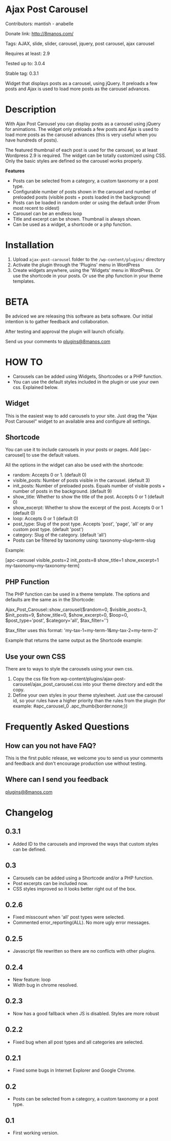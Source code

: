 Ajax Post Carousel
==================

Contributors: mantish - anabelle

Donate link: http://8manos.com/

Tags: AJAX, slide, slider, carousel, jquery, post carousel, ajax carousel

Requires at least: 2.9

Tested up to: 3.0.4

Stable tag: 0.3.1

Widget that displays posts as a carousel, using jQuery. It preloads a few posts and Ajax is used to load more posts as the carousel advances.

Description
===========

With Ajax Post Carousel you can display posts as a carousel using jQuery for animations. The widget only preloads a few posts and Ajax is used to load more posts as the carousel advances (this is very useful when you have hundreds of posts).

The featured thumbnail of each post is used for the carousel, so at least Wordpress 2.9 is required. The widget can be totally customized using CSS. Only the basic styles are defined so the carousel works properly.

**Features**

* Posts can be selected from a category, a custom taxonomy or a post type.
* Configurable number of posts shown in the carousel and number of preloaded posts (visible posts + posts loaded in the background)
* Posts can be loaded in random order or using the default order (From most recent to oldest)
* Carousel can be an endless loop
* Title and excerpt can be shown. Thumbnail is always shown.
* Can be used as a widget, a shortcode or a php function.

Installation
============

1. Upload `ajax-post-carousel` folder to the `/wp-content/plugins/` directory
2. Activate the plugin through the 'Plugins' menu in WordPress
3. Create widgets anywhere, using the 'Widgets' menu in WordPress. Or use the shortcode in your posts. Or use the php function in your theme templates. 

BETA
====

Be adviced we are releasing this software as beta software.
Our initial intention is to gather feedback and collaboration.

After testing and approval the plugin will launch oficially.

Send us your comments to plugins@8manos.com

HOW TO
======

* Carousels can be added using Widgets, Shortcodes or a PHP function.
* You can use the default styles included in the plugin or use your own css. Explained below.

Widget
------

This is the easiest way to add carousels to your site. Just drag the "Ajax Post Carousel" widget to an available area and configure all settings.

Shortcode
---------

You can use it to include carousels in your posts or pages. Add [apc-carousel] to use the default values.

All the options in the widget can also be used with the shortcode:

* random: Accepts 0 or 1. (default 0)
* visible_posts: Number of posts visible in the carousel. (default 3)
* init_posts: Number of preloaded posts. Equals number of visible posts + number of posts in the background. (default 9)
* show_title: Whether to show the title of the post. Accepts 0 or 1 (default 0)
* show_excerpt: Whether to show the excerpt of the post. Accepts 0 or 1 (default 0)
* loop: Accepts 0 or 1 (default 0)
* post_type: Slug of the post type. Accepts 'post', 'page', 'all' or any custom post type. (default 'post')
* category: Slug of the category. (default 'all')
* Posts can be filtered by taxonomy using: taxonomy-slug=term-slug

Example:

[apc-carousel visible_posts=2 init_posts=8 show_title=1 show_excerpt=1 my-taxonomy=my-taxonomy-term]

PHP Function
------------

The PHP function can be used in a theme template. The options and defaults are the same as in the Shortcode:

Ajax_Post_Carousel::show_carousel($random=0, $visible_posts=3, $init_posts=9, $show_title=0, $show_excerpt=0, $loop=0, $post_type='post', $category='all', $tax_filter='')

$tax_filter uses this format: 'my-tax-1=my-term-1&my-tax-2=my-term-2'

Example that returns the same output as the Shortcode example:

<?php echo Ajax_Post_Carousel::show_carousel(0, 2, 8, 1, 1, 0, 'post', 'all', 'my-taxonomy=my-taxonomy-term'); ?>

Use your own CSS
----------------

There are to ways to style the carousels using your own css.

1. Copy the css file from wp-content/plugins/ajax-post-carousel/ajax_post_carousel.css into your theme directory and edit the copy.
2. Define your own styles in your theme stylesheet. Just use the carousel id, so your rules have a higher priority than the rules from the plugin (for example: #apc_carousel_0 .apc_thumb{border:none;})

Frequently Asked Questions
==========================

How can you not have FAQ?
-------------------------

This is the first public release, we welcome you to send us your comments and feedback and don't encourage production use without testing.

Where can I send you feedback
-----------------------------

plugins@8manos.com

Changelog
=========

0.3.1
-----

* Added ID to the carousels and improved the ways that custom styles can be defined.

0.3
---

* Carousels can be added using a Shortcode and/or a PHP function.
* Post excerpts can be included now.
* CSS styles improved so it looks better right out of the box.

0.2.6
-----

* Fixed misscount when 'all' post types were selected.
* Commented error_reporting(ALL). No more ugly error messages.

0.2.5
-----

* Javascript file rewritten so there are no conflicts with other plugins.

0.2.4
-----

* New feature: loop
* Width bug in chrome resolved.

0.2.3
-----

* Now has a good fallback when JS is disabled. Styles are more robust

0.2.2
-----

* Fixed bug when all post types and all categories are selected.

0.2.1
-----

* Fixed some bugs in Internet Explorer and Google Chrome.

0.2
---

* Posts can be selected from a category, a custom taxonomy or a post type.

0.1
---

* First working version.
